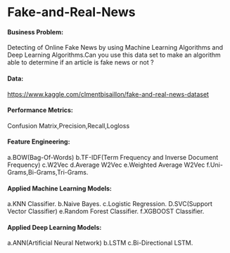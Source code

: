 # Fake-and-Real-News
#### Business Problem:
Detecting of Online Fake News by using Machine Learning Algorithms and Deep Learning Algorithms.Can you use this data set to make an algorithm able to determine if an article is fake news or not ?
#### Data:
https://www.kaggle.com/clmentbisaillon/fake-and-real-news-dataset
#### Performance Metrics:
Confusion Matrix,Precision,Recall,Logloss
#### Feature Engineering:
a.BOW(Bag-Of-Words)
b.TF-IDF(Term Frequency and Inverse Document Frequency)
c.W2Vec
d.Average W2Vec
e.Weighted Average W2Vec
f.Uni-Grams,Bi-Grams,Tri-Grams.
#### Applied Machine Learning Models:
a.KNN Classifier.
b.Naive Bayes.
c.Logistic Regression.
D.SVC(Support Vector Classifier)
e.Random Forest Classifier.
f.XGBOOST Classifier.
#### Applied Deep Learning Models:
a.ANN(Artificial Neural Network)
b.LSTM
c.Bi-Directional LSTM.
